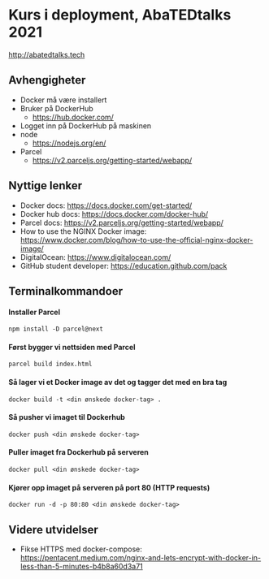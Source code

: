 # Kurs i deployment, AbaTEDtalks 2021

http://abatedtalks.tech

## Avhengigheter 

- Docker må være installert
- Bruker på DockerHub
    - https://hub.docker.com/
- Logget inn på DockerHub på maskinen
- node
    - https://nodejs.org/en/
- Parcel
    - https://v2.parceljs.org/getting-started/webapp/

## Nyttige lenker
- Docker docs: https://docs.docker.com/get-started/
- Docker hub docs: https://docs.docker.com/docker-hub/
- Parcel docs: https://v2.parceljs.org/getting-started/webapp/
- How to use the NGINX Docker image: https://www.docker.com/blog/how-to-use-the-official-nginx-docker-image/
- DigitalOcean: https://www.digitalocean.com/
- GitHub student developer: https://education.github.com/pack

## Terminalkommandoer

#### Installer Parcel

`npm install -D parcel@next`

#### Først bygger vi nettsiden med Parcel

`parcel build index.html`

#### Så lager vi et Docker image av det og tagger det med en bra tag

`docker build -t <din ønskede docker-tag> .`

#### Så pusher vi imaget til Dockerhub

`docker push <din ønskede docker-tag>`

#### Puller imaget fra Dockerhub på serveren

`docker pull <din ønskede docker-tag>`

#### Kjører opp imaget på serveren på port 80 (HTTP requests)

`docker run -d -p 80:80 <din ønskede docker-tag>`

## Videre utvidelser
- Fikse HTTPS med docker-compose: https://pentacent.medium.com/nginx-and-lets-encrypt-with-docker-in-less-than-5-minutes-b4b8a60d3a71
